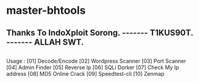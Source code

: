 # master-bhtools
Thanks To IndoXploit Sorong.
 -------  T1KUS90T.
 -------  ALLAH SWT.
 ------- 
 ##
Usage :
[01]  Decode/Encode
[02]  Wordpress Scanner
[03]  Port Scanner
[04]  Admin Finder
[05]  Reverse Ip
[06]  SQLi Dorker
[07]  Check My Ip address
[08]  MD5 Online Crack
[09]  Speedtest-cli
[10]  Zenmap
